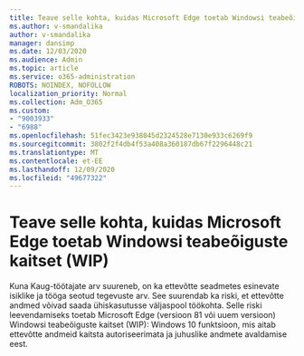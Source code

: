 ```yaml
---
title: Teave selle kohta, kuidas Microsoft Edge toetab Windowsi teabeõiguste kaitset (WIP)
ms.author: v-smandalika
author: v-smandalika
manager: dansimp
ms.date: 12/03/2020
ms.audience: Admin
ms.topic: article
ms.service: o365-administration
ROBOTS: NOINDEX, NOFOLLOW
localization_priority: Normal
ms.collection: Adm_O365
ms.custom:
- "9003933"
- "6988"
ms.openlocfilehash: 51fec3423e938045d2324528e7130e933c6269f9
ms.sourcegitcommit: 3802f2f4db4f53a408a360187db67f2296448c21
ms.translationtype: MT
ms.contentlocale: et-EE
ms.lasthandoff: 12/09/2020
ms.locfileid: "49677322"
---
```

# <a name="learn-how-microsoft-edge-supports-windows-information-protection-wip"></a>Teave selle kohta, kuidas Microsoft Edge toetab Windowsi teabeõiguste kaitset (WIP)

Kuna Kaug-töötajate arv suureneb, on ka ettevõtte seadmetes esinevate isiklike ja tööga seotud tegevuste arv. See suurendab ka riski, et ettevõtte andmed võivad saada ühiskasutusse väljaspool töökohta. Selle riski leevendamiseks toetab Microsoft Edge (versioon 81 või uuem versioon) Windowsi teabeõiguste kaitset (WIP): Windows 10 funktsioon, mis aitab ettevõtte andmeid kaitsta autoriseerimata ja juhuslike andmete avaldamise eest.
